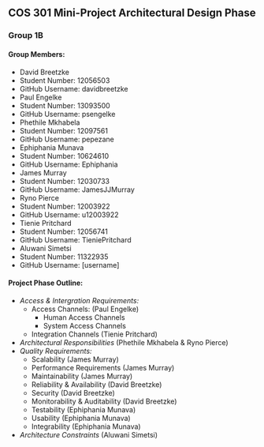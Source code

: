 ## COS 301 Mini-Project Architectural Design Phase
### Group 1B

#### Group Members:
 - David Breetzke
  - Student Number: 12056503
  - GitHub Username: davidbreetzke
 - Paul Engelke
  - Student Number: 13093500
  - GitHub Username: psengelke
 - Phethile Mkhabela
  - Student Number: 12097561
  - GitHub Username: pepezane
 - Ephiphania Munava
  - Student Number: 10624610
  - GitHub Username: Ephiphania
 - James Murray
  - Student Number: 12030733
  - GitHub Username: JamesJJMurray
 - Ryno Pierce
  - Student Number: 12003922
  - GitHub Username: u12003922
 - Tienie Pritchard
  - Student Number: 12056741
  - GitHub Username: TieniePritchard
 - Aluwani Simetsi
  - Student Number: 11322935
  - GitHub Username: [username]

#### Project Phase Outline:
 - *Access & Intergration Requirements:*
   - Access Channels: (Paul Engelke)
     - Human Access Channels
     - System Access Channels
   - Integration Channels (Tienie Pritchard)
 - *Architectural Responsibilities* (Phethile Mkhabela & Ryno Pierce)
 - *Quality Requirements:*
   - Scalability (James Murray)
   - Performance Requirements (James Murray)
   - Maintainability (James Murray)
   - Reliability & Availability (David Breetzke)
   - Security (David Breetzke)
   - Monitorability & Auditability (David Breetzke)
   - Testability (Ephiphania Munava)
   - Usability (Ephiphania Munava)
   - Integrability (Ephiphania Munava)
 - *Architecture Constraints* (Aluwani Simetsi)